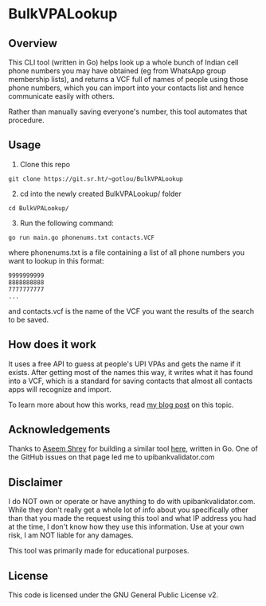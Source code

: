 # BulkVPALookup

## Overview

This CLI tool (written in Go) helps look up a whole bunch of Indian cell phone numbers you may have obtained (eg from WhatsApp group membership lists), and returns a VCF full of names of people using those phone numbers, which you can import into your contacts list and hence communicate easily with others.

Rather than manually saving everyone's number, this tool automates that procedure.

## Usage

1. Clone this repo

```
git clone https://git.sr.ht/~gotlou/BulkVPALookup
```

2. cd into the newly created BulkVPALookup/ folder

```
cd BulkVPALookup/
```

3. Run the following command: 

```
go run main.go phonenums.txt contacts.VCF
```

where phonenums.txt is a file containing a list of all phone numbers you want to lookup in this format: 

```
9999999999
8888888888
7777777777
...
```

and contacts.vcf is the name of the VCF you want the results of the search to be saved.

## How does it work

It uses a free API to guess at people's UPI VPAs and gets the name if it exists. After getting most of the names this way, it writes what it has found into a VCF, which is a standard for saving contacts that almost all contacts apps will recognize and import.

To learn more about how this works, read [my blog post](https://gotlou.srht.site/phone-num-lookup.html) on this topic.

## Acknowledgements

Thanks to [Aseem Shrey](https://aseemshrey.in/) for building a similar tool [here](https://github.com/LuD1161/upi-recon-cli), written in Go. One of the GitHub issues on that page led me to upibankvalidator.com

## Disclaimer

I do NOT own or operate or have anything to do with upibankvalidator.com. While they don't really get a whole lot of info about you specifically other than that you made the request using this tool and what IP address you had at the time, I don't know how they use this information. Use at your own risk, I am NOT liable for any damages.

This tool was primarily made for educational purposes.

## License

This code is licensed under the GNU General Public License v2.
